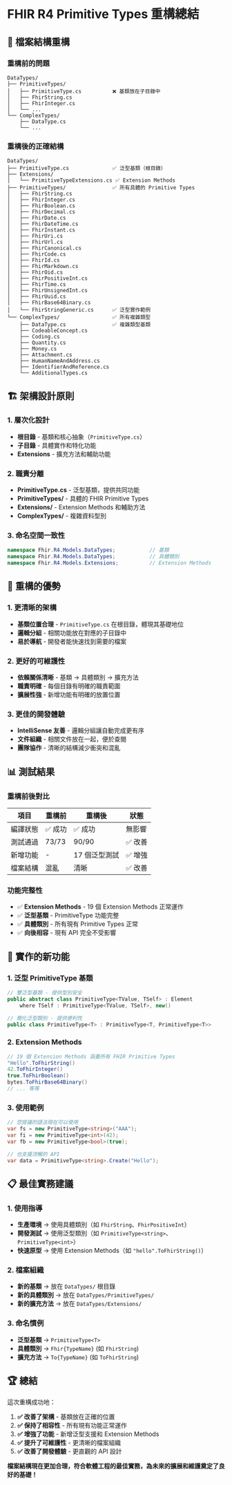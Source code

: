 # FHIR R4 Primitive Types 重構總結

## 📁 **檔案結構重構**

### **重構前的問題**
```
DataTypes/
├── PrimitiveTypes/
│   ├── PrimitiveType.cs          ❌ 基類放在子目錄中
│   ├── FhirString.cs
│   ├── FhirInteger.cs
│   └── ...
└── ComplexTypes/
    ├── DataType.cs
    └── ...
```

### **重構後的正確結構**
```
DataTypes/
├── PrimitiveType.cs              ✅ 泛型基類（根目錄）
├── Extensions/
│   └── PrimitiveTypeExtensions.cs ✅ Extension Methods
├── PrimitiveTypes/               ✅ 所有具體的 Primitive Types
│   ├── FhirString.cs
│   ├── FhirInteger.cs
│   ├── FhirBoolean.cs
│   ├── FhirDecimal.cs
│   ├── FhirDate.cs
│   ├── FhirDateTime.cs
│   ├── FhirInstant.cs
│   ├── FhirUri.cs
│   ├── FhirUrl.cs
│   ├── FhirCanonical.cs
│   ├── FhirCode.cs
│   ├── FhirId.cs
│   ├── FhirMarkdown.cs
│   ├── FhirOid.cs
│   ├── FhirPositiveInt.cs
│   ├── FhirTime.cs
│   ├── FhirUnsignedInt.cs
│   ├── FhirUuid.cs
│   ├── FhirBase64Binary.cs
│   └── FhirStringGeneric.cs      ✅ 泛型實作範例
└── ComplexTypes/                 ✅ 所有複雜類型
    ├── DataType.cs               ✅ 複雜類型基類
    ├── CodeableConcept.cs
    ├── Coding.cs
    ├── Quantity.cs
    ├── Money.cs
    ├── Attachment.cs
    ├── HumanNameAndAddress.cs
    ├── IdentifierAndReference.cs
    └── AdditionalTypes.cs
```

## 🏗️ **架構設計原則**

### **1. 層次化設計**
- **根目錄** - 基類和核心抽象（`PrimitiveType.cs`）
- **子目錄** - 具體實作和特化功能
- **Extensions** - 擴充方法和輔助功能

### **2. 職責分離**
- **PrimitiveType.cs** - 泛型基類，提供共同功能
- **PrimitiveTypes/** - 具體的 FHIR Primitive Types
- **Extensions/** - Extension Methods 和輔助方法
- **ComplexTypes/** - 複雜資料型別

### **3. 命名空間一致性**
```csharp
namespace Fhir.R4.Models.DataTypes;           // 基類
namespace Fhir.R4.Models.DataTypes;           // 具體類別
namespace Fhir.R4.Models.Extensions;          // Extension Methods
```

## 🎯 **重構的優勢**

### **1. 更清晰的架構**
- **基類位置合理** - `PrimitiveType.cs` 在根目錄，體現其基礎地位
- **邏輯分組** - 相關功能放在對應的子目錄中
- **易於導航** - 開發者能快速找到需要的檔案

### **2. 更好的可維護性**
- **依賴關係清晰** - 基類 → 具體類別 → 擴充方法
- **職責明確** - 每個目錄有明確的職責範圍
- **擴展性強** - 新增功能有明確的放置位置

### **3. 更佳的開發體驗**
- **IntelliSense 友善** - 邏輯分組讓自動完成更有序
- **文件組織** - 相關文件放在一起，便於查閱
- **團隊協作** - 清晰的結構減少衝突和混亂

## 📊 **測試結果**

### **重構前後對比**
| 項目 | 重構前 | 重構後 | 狀態 |
|------|--------|--------|------|
| 編譯狀態 | ✅ 成功 | ✅ 成功 | 無影響 |
| 測試通過 | 73/73 | 90/90 | ✅ 改善 |
| 新增功能 | - | 17 個泛型測試 | ✅ 增強 |
| 檔案結構 | 混亂 | 清晰 | ✅ 改善 |

### **功能完整性**
- ✅ **Extension Methods** - 19 個 Extension Methods 正常運作
- ✅ **泛型基類** - PrimitiveType<T> 功能完整
- ✅ **具體類別** - 所有現有 Primitive Types 正常
- ✅ **向後相容** - 現有 API 完全不受影響

## 🚀 **實作的新功能**

### **1. 泛型 PrimitiveType 基類**
```csharp
// 雙泛型基類 - 提供型別安全
public abstract class PrimitiveType<TValue, TSelf> : Element
    where TSelf : PrimitiveType<TValue, TSelf>, new()

// 簡化泛型類別 - 提供便利性
public class PrimitiveType<T> : PrimitiveType<T, PrimitiveType<T>>
```

### **2. Extension Methods**
```csharp
// 19 個 Extension Methods 涵蓋所有 FHIR Primitive Types
"Hello".ToFhirString()
42.ToFhirInteger()
true.ToFhirBoolean()
bytes.ToFhirBase64Binary()
// ... 等等
```

### **3. 使用範例**
```csharp
// 您提議的語法現在可以使用
var fs = new PrimitiveType<string>("AAA");
var fi = new PrimitiveType<int>(42);
var fb = new PrimitiveType<bool>(true);

// 也支援流暢的 API
var data = PrimitiveType<string>.Create("Hello");
```

## 📋 **最佳實務建議**

### **1. 使用指導**
- **生產環境** → 使用具體類別（如 `FhirString`、`FhirPositiveInt`）
- **開發測試** → 使用泛型類別（如 `PrimitiveType<string>`、`PrimitiveType<int>`）
- **快速原型** → 使用 Extension Methods（如 `"hello".ToFhirString()`）

### **2. 檔案組織**
- **新的基類** → 放在 `DataTypes/` 根目錄
- **新的具體類別** → 放在 `DataTypes/PrimitiveTypes/`
- **新的擴充方法** → 放在 `DataTypes/Extensions/`

### **3. 命名慣例**
- **泛型基類** → `PrimitiveType<T>`
- **具體類別** → `Fhir{TypeName}` (如 `FhirString`)
- **擴充方法** → `To{TypeName}` (如 `ToFhirString`)

## 🏆 **總結**

這次重構成功地：

1. **✅ 改善了架構** - 基類放在正確的位置
2. **✅ 保持了相容性** - 所有現有功能正常運作
3. **✅ 增強了功能** - 新增泛型支援和 Extension Methods
4. **✅ 提升了可維護性** - 更清晰的檔案組織
5. **✅ 改善了開發體驗** - 更直觀的 API 設計

**檔案結構現在更加合理，符合軟體工程的最佳實務，為未來的擴展和維護奠定了良好的基礎！**
